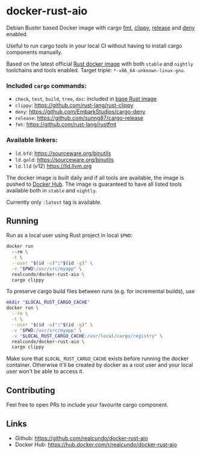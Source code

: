 # docker-rust-aio
Debian Buster based Docker image with cargo [fmt](https://github.com/rust-lang/rustfmt), [clippy](https://github.com/rust-lang/rust-clippy), [release](https://github.com/sunng87/cargo-release) and [deny](https://github.com/EmbarkStudios/cargo-deny) enabled.

Useful to run cargo tools in your local CI without having to install cargo components manually.

Based on the latest official [Rust docker image](https://github.com/rust-lang/docker-rust) with both `stable` and `nightly` toolchains and tools enabled.
Target triple: `*-x86_64-unknown-linux-gnu`.

### Included `cargo` commands:
- `check`, `test`, `build`, `tree`, `doc`: included in [base Rust image](https://github.com/rust-lang/docker-rust)
- `clippy`: https://github.com/rust-lang/rust-clippy
- `deny`: https://github.com/EmbarkStudios/cargo-deny
- `release`: https://github.com/sunng87/cargo-release
- `fmt`: https://github.com/rust-lang/rustfmt

### Available linkers:
- `ld.bfd`: https://sourceware.org/binutils
- `ld.gold`: https://sourceware.org/binutils
- `ld.lld` (v12) https://lld.llvm.org

The docker image is built daily and if all tools are available, the image is pushed to [Docker Hub](https://hub.docker.com/r/realcundo/docker-rust-aio).
The image is guaranteed to have all listed tools available both in `stable` and `nightly`.

Currently only `:latest` tag is available.

## Running
Run as a local user using Rust project in local `$PWD`:
```bash
docker run
  --rm \
  -t \
  --user "$(id -u)":"$(id -g)" \
  -v "$PWD:/usr/src/myapp" \
  realcundo/docker-rust-aio \
  cargo clippy
```
To preserve cargo build files between runs (e.g. for incremental builds), use
```bash
mkdir "$LOCAL_RUST_CARGO_CACHE"
docker run \
  --rm \
  -t \
  --user "$(id -u)":"$(id -g)" \
  -v "$PWD:/usr/src/myapp" \
  -v "$LOCAL_RUST_CARGO_CACHE:/usr/local/cargo/registry" \
  realcundo/docker-rust-aio \
  cargo clippy
```
Make sure that `$LOCAL_RUST_CARGO_CACHE` exists before running the docker container. Otherwise it'll be created by docker as a root user and your local user won't be able to access it.

## Contributing
Feel free to open PRs to include your favourite cargo component.

## Links
- Github: https://github.com/realcundo/docker-rust-aio
- Docker Hub: https://hub.docker.com/r/realcundo/docker-rust-aio
